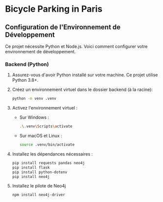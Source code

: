 # Bicycle Parking in Paris 

## Configuration de l'Environnement de Développement

Ce projet nécessite Python et Node.js. Voici comment configurer votre environnement de développement.

### Backend (Python)

1. Assurez-vous d'avoir Python installé sur votre machine. Ce projet utilise Python 3.8+.

2. Créez un environnement virtuel dans le dossier backend (à la racine):
    ```bash
    python -m venv .venv
    ```

3. Activez l'environnement virtuel :
    - Sur Windows :
        ```bash
        .\.venv\Scripts\activate
        ```
    - Sur macOS et Linux :
        ```bash
        source .venv/bin/activate
        ```

4. Installez les dépendances nécessaires :
    ```bash
    pip install requests pandas neo4j
    pip install flask
    pip install python-dotenv
    pip install neo4j
    ```

5. Installez le pilote de Neo4j 
    ```bash
    npm install neo4j-driver
    ```
